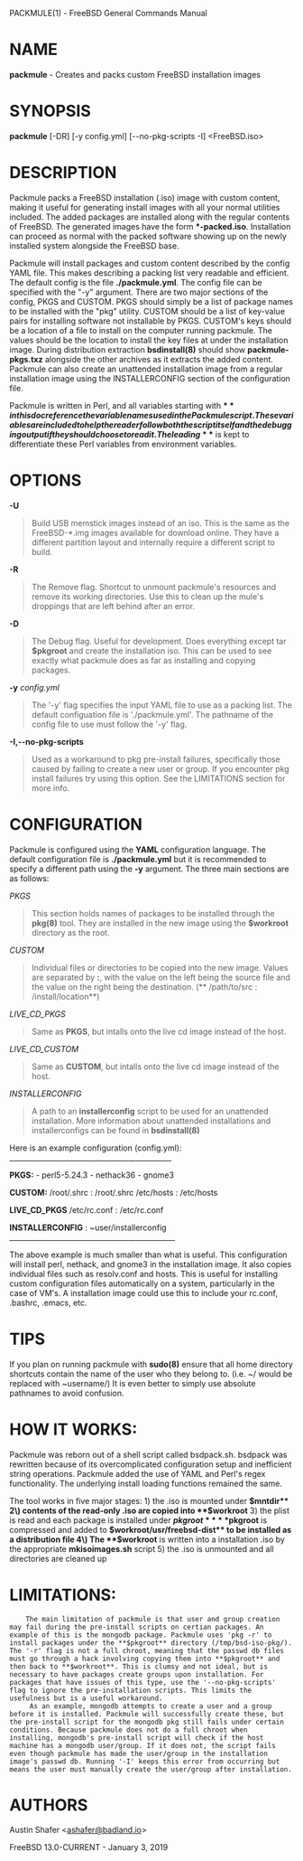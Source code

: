 PACKMULE(1) - FreeBSD General Commands Manual

# NAME

**packmule** - Creates and packs custom FreeBSD installation images

# SYNOPSIS

**packmule**
\[-DR] \[-y config.yml] \[--no-pkg-scripts -I] &lt;FreeBSD.iso&gt;

# DESCRIPTION

Packmule packs a FreeBSD installation (.iso) image with custom content, making it useful for generating install images with all your normal utilities included. The added packages are installed along with the regular contents of FreeBSD. The generated images have the form **\*-packed.iso**. Installation can proceed as normal with the packed software showing up on the newly installed system alongside the FreeBSD base.

Packmule will install packages and custom content described by the config YAML file. This makes describing a packing list very readable and efficient. The default config is the file **./packmule.yml**. The config file can be specified with the "-y" argument. There are two major sections of the config, PKGS and CUSTOM. PKGS should simply be a list of package names to be installed with the "pkg" utility. CUSTOM should be a list of key-value pairs for installing software not installable by PKGS. CUSTOM's keys should be a location of a file to install on the computer running packmule. The values should be the location to install the key files at under the installation image. During distribution extraction **bsdinstall(8)** should show **packmule-pkgs.txz** alongside the other archives as it extracts the added content. Packmule can also create an unattended installation image from a regular installation image using the INSTALLERCONFIG section of the configuration file.

Packmule is written in Perl, and all variables starting with **$** in this doc reference the variable names used in the Packmule script. These variables are included to help the reader follow both the script itself and the debugging output if they should choose to read it. The leading **$** is kept to differentiate these Perl variables from environment variables.

# OPTIONS

**-U**

> Build USB memstick images instead of an iso. This is the same as the FreeBSD-\*.img images available for download online. They have a different partition layout and internally require a different script to build.

**-R**

> The Remove flag. Shortcut to unmount packmule's resources and remove its working directories. Use this to clean up the mule's droppings that are left behind after an error.

**-D**

> The Debug flag. Useful for development. Does everything except tar **$pkgroot** and create the installation iso. This can be used to see exactly what packmule does as far as installing and copying packages.

**-y** *config.yml*

> The '-y' flag specifies the input YAML file to use as a packing list. The default configuation file is './packmule.yml'. The pathname of the config file to use must follow the '-y' flag.

**-I,--no-pkg-scripts**

> Used as a workaround to pkg pre-install failures, specifically those caused by failing to create a new user or group. If you encounter pkg install failures try using this option. See the LIMITATIONS section for more info.

# CONFIGURATION

Packmule is configured using the **YAML** configuration language. The default configuration file is **./packmule.yml** but it is recommended to specify a different path using the **-y** argument. The three main sections are as follows:

*PKGS*

> This section holds names of packages to be installed through the **pkg(8)** tool. They are installed in the new image using the **$workroot** directory as the root.

*CUSTOM*

> Individual files or directories to be copied into the new image. Values are separated by **:**, with the value on the left being the source file and the value on the right being the destination. (** /path/to/src : /install/location**)

*LIVE\_CD\_PKGS*

> Same as **PKGS**, but intalls onto the live cd image instead of the host.

*LIVE\_CD\_CUSTOM*

> Same as **CUSTOM**, but intalls onto the live cd image instead of the host.

*INSTALLERCONFIG*

> A path to an **installerconfig** script to be used for an unattended installation. More information about unattended installations and installerconfigs can be found in **bsdinstall(8)**

Here is an example configuration (config.yml):
\_\_\_\_\_\_\_\_\_\_\_\_\_\_\_\_\_\_\_\_\_\_\_\_\_\_\_\_\_\_\_\_\_\_\_\_\_\_\_\_\_\_\_\_\_

**PKGS:**
 \- perl5-5.24.3
 \- nethack36
 \- gnome3

**CUSTOM:**
 /root/.shrc : /root/.shrc
 /etc/hosts : /etc/hosts

**LIVE\_CD\_PKGS**
 /etc/rc.conf : /etc/rc.conf

**INSTALLERCONFIG** : ~user/installerconfig
\_\_\_\_\_\_\_\_\_\_\_\_\_\_\_\_\_\_\_\_\_\_\_\_\_\_\_\_\_\_\_\_\_\_\_\_\_\_\_\_\_\_\_\_\_\_

The above example is much smaller than what is useful. This configuration will install perl, nethack, and gnome3 in the installation image. It also copies individual files such as resolv.conf and hosts. This is useful for installing custom configuration files automatically on a system, particularly in the case of VM's. A installation image could use this to include your rc.conf, .bashrc, .emacs, etc.

# TIPS

If you plan on running packmule with **sudo(8)** ensure that all home directory shortcuts contain the name of the user who they belong to. (i.e. ~/ would be replaced with ~username/) It is even better to simply use absolute pathnames to avoid confusion.

# HOW IT WORKS:

Packmule was reborn out of a shell script called bsdpack.sh. bsdpack was rewritten because of its overcomplicated configuration setup and inefficient string operations. Packmule added the use of YAML and Perl's regex functionality. The underlying install loading functions remained the same.

The tool works in five major stages:
    1\) the .iso is mounted under **$mntdir**
    2\) contents of the read-only .iso are copied into **$workroot**
    3\) the plist is read and each package is installed under **$pkgroot**
           **$pkgroot** is compressed and added to **$workroot/usr/freebsd-dist**
           to be installed as a distribution file
    4\) The **$workroot** is written into a installation .iso by the appropriate **mkisoimages.sh** script
    5\) the .iso is unmounted and all directories are cleaned up

# LIMITATIONS:

        The main limitation of packmule is that user and group creation may fail during the pre-install scripts on certian packages. An example of this is the mongodb package. Packmule uses 'pkg -r' to install packages under the **$pkgroot** directory (/tmp/bsd-iso-pkg/). The '-r' flag is not a full chroot, meaning that the passwd db files must go through a hack involving copying them into **$pkgroot** and then back to **$workroot**. This is clumsy and not ideal, but is necessary to have packages create groups upon installation. For packages that have issues of this type, use the '--no-pkg-scripts' flag to ignore the pre-installation scripts. This limits the usefulness but is a useful workaround.
         As an example, mongodb attempts to create a user and a group before it is installed. Packmule will successfully create these, but the pre-install script for the mongodb pkg still fails under certain conditions. Because packmule does not do a full chroot when installing, mongodb's pre-install script will check if the host machine has a mongodb user/group. If it does not, the script fails even though packmule has made the user/group in the installation image's passwd db. Running '-I' keeps this error from occurring but means the user must manually create the user/group after installation.

# AUTHORS

Austin Shafer
&lt;ashafer@badland.io&gt;

FreeBSD 13.0-CURRENT - January 3, 2019
